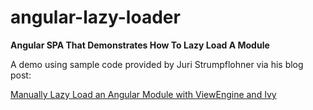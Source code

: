 # angular-lazy-loader
**Angular SPA That Demonstrates How To Lazy Load A Module**

A demo using sample code provided by Juri Strumpflohner via his blog post:

[Manually Lazy Load an Angular Module with ViewEngine and Ivy](https://juristr.com/blog/2019/10/lazyload-module-ivy-viewengine/)
